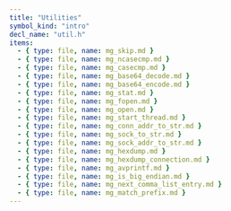 ```yaml
---
title: "Utilities"
symbol_kind: "intro"
decl_name: "util.h"
items:
  - { type: file, name: mg_skip.md }
  - { type: file, name: mg_ncasecmp.md }
  - { type: file, name: mg_casecmp.md }
  - { type: file, name: mg_base64_decode.md }
  - { type: file, name: mg_base64_encode.md }
  - { type: file, name: mg_stat.md }
  - { type: file, name: mg_fopen.md }
  - { type: file, name: mg_open.md }
  - { type: file, name: mg_start_thread.md }
  - { type: file, name: mg_conn_addr_to_str.md }
  - { type: file, name: mg_sock_to_str.md }
  - { type: file, name: mg_sock_addr_to_str.md }
  - { type: file, name: mg_hexdump.md }
  - { type: file, name: mg_hexdump_connection.md }
  - { type: file, name: mg_avprintf.md }
  - { type: file, name: mg_is_big_endian.md }
  - { type: file, name: mg_next_comma_list_entry.md }
  - { type: file, name: mg_match_prefix.md }
---
```




